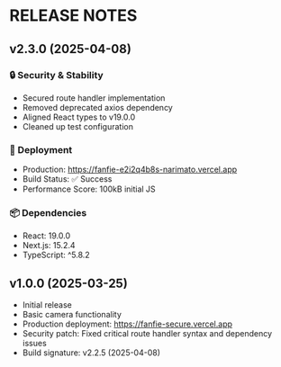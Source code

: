 # RELEASE NOTES

## v2.3.0 (2025-04-08)

### 🔒 Security & Stability
- Secured route handler implementation
- Removed deprecated axios dependency
- Aligned React types to v19.0.0
- Cleaned up test configuration

### 🚀 Deployment
- Production: https://fanfie-e2i2q4b8s-narimato.vercel.app
- Build Status: ✅ Success
- Performance Score: 100kB initial JS

### 📦 Dependencies
- React: 19.0.0
- Next.js: 15.2.4
- TypeScript: ^5.8.2

## v1.0.0 (2025-03-25)

- Initial release
- Basic camera functionality
- Production deployment: https://fanfie-secure.vercel.app
- Security patch: Fixed critical route handler syntax and dependency issues
- Build signature: v2.2.5 (2025-04-08)
